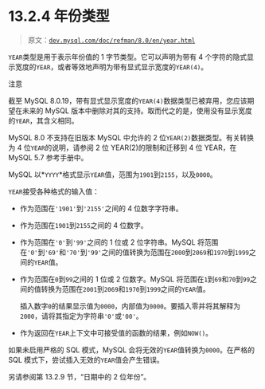 # 13.2.4 年份类型

> 原文：[`dev.mysql.com/doc/refman/8.0/en/year.html`](https://dev.mysql.com/doc/refman/8.0/en/year.html)

`YEAR`类型是用于表示年份值的 1 字节类型。它可以声明为带有 4 个字符的隐式显示宽度的`YEAR`，或者等效地声明为带有显式显示宽度的`YEAR(4)`。

注意

截至 MySQL 8.0.19，带有显式显示宽度的`YEAR(4)`数据类型已被弃用，您应该期望在未来的 MySQL 版本中删除对其的支持。取而代之的是，使用没有显示宽度的`YEAR`，其含义相同。

MySQL 8.0 不支持在旧版本 MySQL 中允许的 2 位`YEAR(2)`数据类型。有关转换为 4 位`YEAR`的说明，请参阅 2 位 YEAR(2)的限制和迁移到 4 位 YEAR，在 MySQL 5.7 参考手册中。

MySQL 以*`YYYY`*格式显示`YEAR`值，范围为`1901`到`2155`，以及`0000`。

`YEAR`接受各种格式的输入值：

+   作为范围在`'1901'`到`'2155'`之间的 4 位数字字符串。

+   作为范围在`1901`到`2155`之间的 4 位数字。

+   作为范围在`'0'`到`'99'`之间的 1 位或 2 位字符串。MySQL 将范围在`'0'`到`'69'`和`'70'`到`'99'`之间的值转换为范围在`2000`到`2069`和`1970`到`1999`之间的`YEAR`值。

+   作为范围在`0`到`99`之间的 1 位或 2 位数字。MySQL 将范围在`1`到`69`和`70`到`99`之间的值转换为范围在`2001`到`2069`和`1970`到`1999`之间的`YEAR`值。

    插入数字`0`的结果显示值为`0000`，内部值为`0000`。要插入零并将其解释为`2000`，请将其指定为字符串`'0'`或`'00'`。

+   作为返回在`YEAR`上下文中可接受值的函数的结果，例如`NOW()`。

如果未启用严格的 SQL 模式，MySQL 会将无效的`YEAR`值转换为`0000`。在严格的 SQL 模式下，尝试插入无效的`YEAR`值会产生错误。

另请参阅第 13.2.9 节，“日期中的 2 位年份”。
